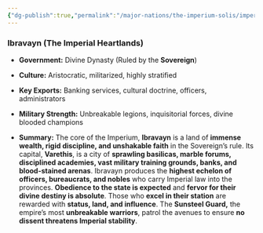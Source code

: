```yaml
---
{"dg-publish":true,"permalink":"/major-nations/the-imperium-solis/imperial-provinces/ibravayn/","noteIcon":"","updated":"2025-02-12T13:49:46.127-08:00"}
---
```



### **Ibravayn (The Imperial Heartlands)**

- **Government:** Divine Dynasty (Ruled by the **Sovereign**)
	
- **Culture:** Aristocratic, militarized, highly stratified
	
- **Key Exports:** Banking services, cultural doctrine, officers, administrators
	
- **Military Strength:** Unbreakable legions, inquisitorial forces, divine blooded champions
	
- **Summary:** The core of the Imperium, **Ibravayn** is a land of **immense wealth, rigid discipline, and unshakable faith** in the Sovereign’s rule. Its capital, **Varethis**, is a city of **sprawling basilicas, marble forums, disciplined academies, vast military training grounds, banks, and blood-stained arenas**. Ibravayn produces the **highest echelon of officers, bureaucrats, and nobles** who carry Imperial law into the provinces. **Obedience to the state is expected** and **fervor for their divine destiny is absolute**. Those who **excel in their station** are rewarded with **status, land, and influence**. The **Sunsteel Guard,** the empire’s most **unbreakable warriors**, patrol the avenues to ensure **no dissent threatens Imperial stability**.